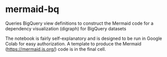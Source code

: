 # mermaid-bq
Queries BigQuery view definitions to construct the Mermaid code for a dependency visualization (digraph) for BigQuery datasets

The notebook is fairly self-explanatory and is designed to be run in Google Colab for easy authorization. 
A template to produce the Mermaid (https://mermaid.js.org/) code is in the final cell.
